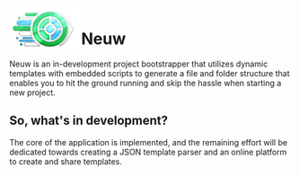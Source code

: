 <img src="./logo.png" width="128" align="left" alt="Neuw Logo" />
<h1>Neuw</h1>

Neuw is an in-development project bootstrapper that utilizes dynamic templates with embedded scripts to generate a
file and folder structure that enables you to hit the ground running and skip the hassle when starting a new project.

## So, what's in development?

The core of the application is implemented, and the remaining effort will be dedicated towards creating a JSON template
parser and an online platform to create and share templates.
